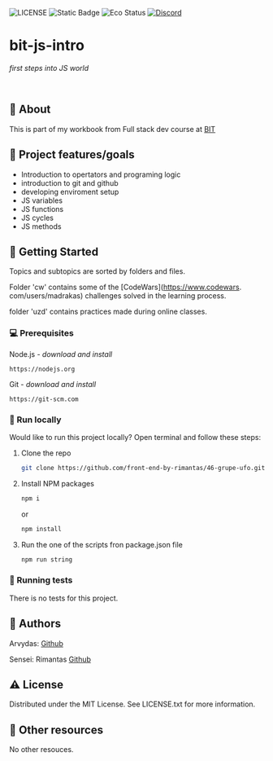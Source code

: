 
![LICENSE](https://img.shields.io/badge/license-MIT-blue.svg?style=flat-square)
![Static Badge](https://img.shields.io/badge/%20Coffe-Free-yellow)
![Eco Status](https://img.shields.io/badge/ECO-Friendly-green.svg)
[![Discord](https://discord.com/api/guilds/571393319201144843/widget.png)](https://discord.gg/dRwW4rw)

# bit-js-intro

_first steps into JS world_

<br>

## 🌟 About

This is part of my workbook from Full stack dev course at [BIT](https://bit.lt/)


## 🎯 Project features/goals

- Introduction to opertators and programing logic
- introduction to git and github
- developing enviroment setup
- JS variables
- JS functions
- JS cycles
- JS methods

## 🧰 Getting Started
Topics and subtopics are sorted by folders and files.

Folder 'cw' contains some of the [CodeWars](https://www.codewars.
com/users/madrakas) challenges solved in the learning process.

folder 'uzd' contains practices made during online classes.

### 💻 Prerequisites

Node.js - _download and install_

```
https://nodejs.org
```

Git - _download and install_

```
https://git-scm.com
```

### 🏃 Run locally

Would like to run this project locally? Open terminal and follow these steps:

1. Clone the repo
    ```sh
    git clone https://github.com/front-end-by-rimantas/46-grupe-ufo.git
    ```
2. Install NPM packages
    ```sh
    npm i
    ```
    or
    ```sh
    npm install
    ```
3. Run the one of the scripts fron package.json file
    ```sh
    npm run string
    ```

### 🧪 Running tests

There is no tests for this project.

## 🎅 Authors

Arvydas: [Github](https://github.com/madrakas)

Sensei: Rimantas [Github](https://github.com/belauzas)

## ⚠️ License

Distributed under the MIT License. See LICENSE.txt for more information.

## 🔗 Other resources

No other resouces.

